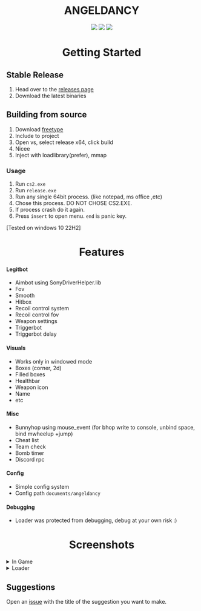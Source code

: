 <p align="center">
 <h1 align="center"><a>ANGELDANCY</a></h1> 
</p>

<p align="center">
	<a href="https://github.com/insage1337/cs2_external_internal/releases/latest"><img src="https://img.shields.io/github/v/release/insage1337/cs2_external_internal?style=for-the-badge"></a>
	<a href="https://github.com/insage1337/cs2_external_internal/releases"><img src="https://img.shields.io/github/downloads/insage1337/cs2_external_internal/total.svg?style=for-the-badge"></a>
	<a href="https://github.com/insage1337/cs2_external_internal/graphs/contributors"><img src="https://img.shields.io/github/contributors/insage1337/cs2_external_internal?style=for-the-badge&color=red"></a>
</p>

<h1 align="center">Getting Started</h1>

## Stable Release
1. Head over to the [releases page](https://github.com/insage1337/angeldancycs2/releases)
2. Download the latest binaries

## Building from source
1. Download [freetype](https://github.com/freetype/freetype)
2. Include to project
3. Open vs, select release x64, click build
4. Nicee
5. Inject with loadlibrary(prefer), mmap


### Usage
1. Run `cs2.exe`
2. Run `release.exe`
3. Run any single 64bit process. (like notepad, ms office ,etc)
4. Chose this process. DO NOT CHOSE CS2.EXE.
5. If process crash do it again.
6. Press `insert` to open menu. `end` is panic key.
   
[Tested on windows 10 22H2]

<h1 align="center">Features</h1>

#### Legitbot
- Aimbot using SonyDriverHelper.lib
- Fov
- Smooth
- Hitbox
- Recoil control system
- Recoil control fov
- Weapon settings
- Triggerbot
- Triggerbot delay

#### Visuals 
- Works only in windowed mode
- Boxes (corner, 2d)
- Filled boxes
- Healthbar
- Weapon icon
- Name
- etc

#### Misc
- Bunnyhop using mouse_event (for bhop write to console, unbind space, bind mwheelup +jump)
- Cheat list
- Team check
- Bomb timer
- Discord rpc

#### Config 
- Simple config system
- Config path `documents/angeldancy`

#### Debugging
- Loader was protected from debugging, debug at your own risk :)

<h1 align="center">Screenshots</h1>

<details>
  <summary>In Game</summary>
  <img src="https://raw.githubusercontent.com/insage1337/cs2_external_internal/main/screenshot.png?token=GHSAT0AAAAAACM6S2F4CCR3STALR6EBL7CUZNYJOMQ"/>
</details>

<details>
<summary>Loader</summary>
  <img src="https://raw.githubusercontent.com/insage1337/cs2_external_internal/main/loader%20screenshot.png?token=GHSAT0AAAAAACM6S2F4FLXMXH7XDN7FS3RIZNYJOHQ"/>
</details>
 
## Suggestions

Open an [issue](https://github.com/insage1337/angeldancy/issues) with the title of the suggestion you want to make.
